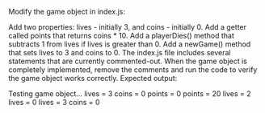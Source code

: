 Modify the game object in index.js:

Add two properties: lives - initially 3, and coins - initially 0.
Add a getter called points that returns coins * 10.
Add a playerDies() method that subtracts 1 from lives if lives is greater than 0.
Add a newGame() method that sets lives to 3 and coins to 0.
The index.js file includes several statements that are currently commented-out. When the game object is completely implemented, remove the comments and run the code to verify the game object works correctly. Expected output:

Testing game object...
lives = 3
coins = 0
points = 0
points = 20
lives = 2
lives = 0
lives = 3
coins = 0
